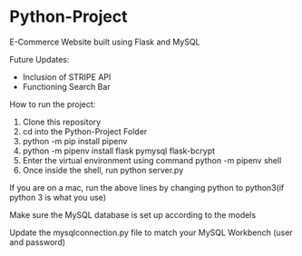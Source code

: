 # Python-Project
<p>E-Commerce Website built using Flask and MySQL</p>
<p>Future Updates:</p>
<ul>
  <li>Inclusion of STRIPE API</li>
  <li>Functioning Search Bar</li>
</ul>
<p>How to run the project:</p>
<ol>
  <li>Clone this repository</li>
  <li>cd into the Python-Project Folder</li>
  <li>python -m pip install pipenv</li>
  <li>python -m pipenv install flask pymysql flask-bcrypt</li>
  <li>Enter the virtual environment using command python -m pipenv shell</li>
  <li>Once inside the shell, run python server.py</li>
 </ol>
 <p>If you are on a mac, run the above lines by changing python to python3(if python 3 is what you use)</p>
 <p>Make sure the MySQL database is set up according to the models</p>
 <p>Update the mysqlconnection.py file to match your MySQL Workbench (user and password)</p>
